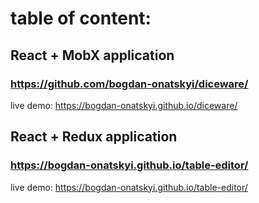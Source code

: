 # table of content:


## React + MobX application
### https://github.com/bogdan-onatskyi/diceware/
live demo: https://bogdan-onatskyi.github.io/diceware/


## React + Redux application
### https://bogdan-onatskyi.github.io/table-editor/
live demo: https://bogdan-onatskyi.github.io/table-editor/
